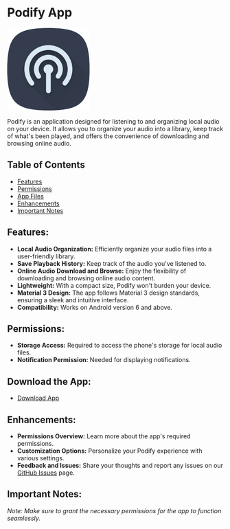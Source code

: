 # Podify App

![Podify Icon](https://github.com/Kys0me/Podify-Download-Page/raw/assets/icon-192.png)

Podify is an application designed for listening to and organizing local audio on your device. It allows you to organize your audio into a library, keep track of what's been played, and offers the convenience of downloading and browsing online audio.

## Table of Contents
- [Features](#features)
- [Permissions](#permissions)
- [App Files](#download-the-app)
- [Enhancements](#enhancements)
- [Important Notes](#important-notes)

## Features:
- **Local Audio Organization:** Efficiently organize your audio files into a user-friendly library.
- **Save Playback History:** Keep track of the audio you've listened to.
- **Online Audio Download and Browse:** Enjoy the flexibility of downloading and browsing online audio content.
- **Lightweight:** With a compact size, Podify won't burden your device.
- **Material 3 Design:** The app follows Material 3 design standards, ensuring a sleek and intuitive interface.
- **Compatibility:** Works on Android version 6 and above.

## Permissions:
- **Storage Access:** Required to access the phone's storage for local audio files.
- **Notification Permission:** Needed for displaying notifications.

## Download the App:
- [Download App](https://github.com/Kys0me/Podify-Download-Page/raw/assets/app-release.apk)

## Enhancements:
- **Permissions Overview:** Learn more about the app's required permissions.
- **Customization Options:** Personalize your Podify experience with various settings.
- **Feedback and Issues:** Share your thoughts and report any issues on our [GitHub Issues](https://github.com/Kys0me/Podify-Download-Page/issues) page.

## Important Notes:
*Note: Make sure to grant the necessary permissions for the app to function seamlessly.*
